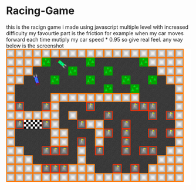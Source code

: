 # Racing-Game
this is the racign game i made using javascript
 multiple level with increased difficulty
 my favourtie part is the friction for example when my car moves forward each time mutiply my car speed * 0.95 so give real feel.
 any way below is the screenshot
 ![](images/race.png)
